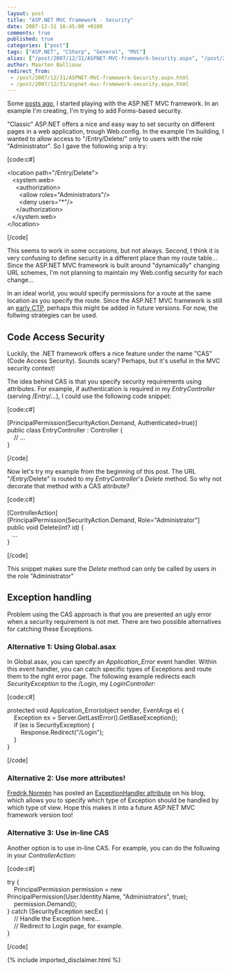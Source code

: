 ```yaml
---
layout: post
title: "ASP.NET MVC framework - Security"
date: 2007-12-31 16:45:00 +0100
comments: true
published: true
categories: ["post"]
tags: ["ASP.NET", "CSharp", "General", "MVC"]
alias: ["/post/2007/12/31/ASPNET-MVC-framework-Security.aspx", "/post/2007/12/31/aspnet-mvc-framework-security.aspx"]
author: Maarten Balliauw
redirect_from:
 - /post/2007/12/31/ASPNET-MVC-framework-Security.aspx.html
 - /post/2007/12/31/aspnet-mvc-framework-security.aspx.html
---
```

<p>
Some <a href="/post/2007/12/aspnet-mvc-framework---basic-sample-application.aspx" target="_blank">posts ago</a>, I started playing with the ASP.NET MVC framework. In an example I&#39;m creating, I&#39;m trying to add Forms-based security. 
</p>
<p>
&quot;Classic&quot; ASP.NET offers a nice and easy way to set security on different pages in a web application, trough Web.config. In the example I&#39;m building, I wanted to allow access to &quot;/Entry/Delete/&quot; only to users with the role &quot;Administrator&quot;. So I gave the following snip a try: 
</p>
<p>
[code:c#] 
</p>
<p>
&lt;location path=&quot;/Entry/Delete&quot;&gt;<br />
&nbsp;&nbsp; &lt;system.web&gt;<br />
&nbsp;&nbsp;&nbsp;&nbsp; &lt;authorization&gt;<br />
&nbsp;&nbsp;&nbsp;&nbsp;&nbsp;&nbsp; &lt;allow roles=&quot;Administrators&quot;/&gt;<br />
&nbsp;&nbsp;&nbsp;&nbsp;&nbsp;&nbsp; &lt;deny users=&quot;*&quot;/&gt;<br />
&nbsp;&nbsp;&nbsp;&nbsp; &lt;/authorization&gt;<br />
&nbsp;&nbsp; &lt;/system.web&gt;<br />
&lt;/location&gt; 
</p>
<p>
[/code] 
</p>
<p>
This seems to work in some occasions, but not always. Second, I think it is very confusing to define security in a different place than my route table... Since the ASP.NET MVC framework is built around &quot;dynamically&quot; changing URL schemes, I&#39;m not planning to maintain my Web.config security for each change... 
</p>
<p>
In an ideal world, you would specify permissions for a route at the same location as you specify the route. Since the ASP.NET MVC framework is still an <a href="http://weblogs.asp.net/scottgu/archive/2007/12/09/asp-net-3-5-extensions-ctp-preview-released.aspx" target="_blank">early CTP</a>, perhaps this might be added in future versions. For now, the follwing strategies can be used. 
</p>
<h2>Code Access Security</h2>
<p>
Luckily, the .NET framework offers a nice feature under the name &quot;CAS&quot; (Code Access Security). Sounds scary? Perhaps, but it&#39;s useful in the MVC security context! 
</p>
<p>
The idea behind CAS is that you specify security requirements using attributes. For example, if authentication is required in my <em>EntryController</em> (serving /Entry/...), I could use the following code snippet: 
</p>
<p>
[code:c#] 
</p>
<p>
[PrincipalPermission(SecurityAction.Demand, Authenticated=true)]<br />
public class EntryController : Controller {<br />
&nbsp;&nbsp;&nbsp; // ...<br />
} 
</p>
<p>
[/code] 
</p>
<p>
Now let&#39;s try my example from the beginning of this post. The URL &quot;/Entry/Delete&quot; is routed to my <em>EntryController</em>&#39;s <em>Delete</em> method. So why not decorate that method with a CAS attribute? 
</p>
<p>
[code:c#] 
</p>
<p>
[ControllerAction]<br />
[PrincipalPermission(SecurityAction.Demand, Role=&quot;Administrator&quot;]<br />
public void Delete(int? id) {<br />
&nbsp;&nbsp; ...<br />
} 
</p>
<p>
[/code] 
</p>
<p>
This snippet makes sure the <em>Delete</em> method can only be called by users in the role &quot;Administrator&quot; 
</p>
<h2>Exception handling</h2>
<p>
Problem using the CAS approach is that you are presented an ugly error when a security requirement is not met. There are two possible alternatives for catching these Exceptions. 
</p>
<h3>Alternative 1: Using Global.asax</h3>
<p>
In Global.asax, you can specify an <em>Application_Error</em> event handler. Within this event handler, you can catch specific types of Exceptions and route them to the right error page. The following example redirects each <em>SecurityException</em> to the /Login, my <em>LoginController</em>: 
</p>
<p>
[code:c#] 
</p>
<p>
protected void Application_Error(object sender, EventArgs e) {<br />
&nbsp;&nbsp;&nbsp; Exception ex = Server.GetLastError().GetBaseException();<br />
&nbsp;&nbsp;&nbsp; if (ex is SecurityException) {<br />
&nbsp;&nbsp;&nbsp;&nbsp;&nbsp;&nbsp;&nbsp; Response.Redirect(&quot;/Login&quot;);<br />
&nbsp;&nbsp;&nbsp; }<br />
} 
</p>
<p>
[/code] 
</p>
<h3>Alternative 2: Use more attributes!</h3>
<p>
<a href="http://weblogs.asp.net/fredriknormen/archive/2007/11/19/asp-net-mvc-framework-exception-handling.aspx" target="_blank">Fredrik Norm&eacute;n</a> has posted an <a href="http://weblogs.asp.net/fredriknormen/archive/2007/11/19/asp-net-mvc-framework-exception-handling.aspx" target="_blank">ExceptionHandler attribute</a> on his blog, which allows you to specify which type of Exception should be handled by which type of view. Hope this makes it into a future ASP.NET MVC framework version too! 
</p>
<h3>Alternative 3: Use in-line CAS</h3>
<p>
Another option is to use in-line CAS. For example, you can do the folluwing in your <em>ControllerAction</em>: 
</p>
<p>
[code:c#] 
</p>
<p>
try {<br />
&nbsp;&nbsp;&nbsp; PrincipalPermission permission = new PrincipalPermission(User.Identity.Name, &quot;Administrators&quot;, true);<br />
&nbsp;&nbsp;&nbsp; permission.Demand();<br />
} catch (SecurityException secEx) {<br />
&nbsp;&nbsp;&nbsp; // Handle the Exception here...<br />
&nbsp;&nbsp;&nbsp; // Redirect to Login page, for example.<br />
} 
</p>
<p>
[/code] 
</p>

{% include imported_disclaimer.html %}
